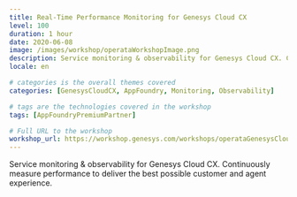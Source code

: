 ```yaml
---
title: Real-Time Performance Monitoring for Genesys Cloud CX
level: 100
duration: 1 hour
date: 2020-06-08
image: /images/workshop/operataWorkshopImage.png
description: Service monitoring & observability for Genesys Cloud CX. Continuously measure performance to deliver the best possible customer and agent experience.
locale: en

# categories is the overall themes covered 
categories: [GenesysCloudCX, AppFoundry, Monitoring, Observability]

# tags are the technologies covered in the workshop
tags: [AppFoundryPremiumPartner]

# Full URL to the workshop
workshop_url: https://workshop.genesys.com/workshops/operataGenesysCloud/
---
```


Service monitoring & observability for Genesys Cloud CX. Continuously measure performance to deliver the best possible customer and agent experience.

